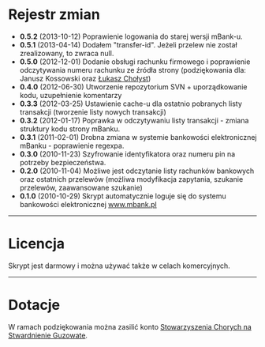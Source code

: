 # Rejestr zmian #
  * **0.5.2** (2013-10-12) Poprawienie logowania do starej wersji mBank-u.
  * **0.5.1** (2013-04-14) Dodałem "transfer-id". Jeżeli przelew nie został zrealizowany, to zwraca null.
  * **0.5.0** (2012-12-01) Dodanie obsługi rachunku firmowego i poprawienie odczytywania numeru rachunku ze źródła strony (podziękowania dla: Janusz Kossowski oraz [Łukasz Chołyst](http://dwakroki.com/))
  * **0.4.0** (2012-06-30) Utworzenie repozytorium SVN + uporządkowanie kodu, uzupełnienie komentarzy
  * **0.3.3** (2012-03-25) Ustawienie cache-u dla ostatnio pobranych listy transakcji (tworzenie listy nowych transakcji)
  * **0.3.2** (2012-01-17) Poprawka w odczytywaniu listy transakcji - zmiana struktury kodu strony mBanku.
  * **0.3.1** (2011-02-01) Drobna zmiana w systemie bankowości elektronicznej mBanku - poprawienie regexpa.
  * **0.3.0** (2010-11-23) Szyfrowanie identyfikatora oraz numeru pin na potrzeby bezpieczeństwa.
  * **0.2.0** (2010-11-04) Możliwe jest odczytanie listy rachunków bankowych oraz ostatnich przelewów (możliwa modyfikacja zapytania, szukanie przelewów, zaawansowane szukanie)
  * **0.1.0** (2010-10-29) Skrypt automatycznie loguje się do systemu bankowości elektronicznej www.mbank.pl

---

# Licencja #
Skrypt jest darmowy i można używać także w celach komercyjnych.

---

# Dotacje #
W ramach podziękowania można zasilić konto [Stowarzyszenia Chorych na Stwardnienie Guzowate](http://www.stwardnienie-guzowate.eu).